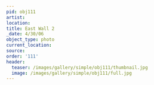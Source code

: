 ```yaml
---
pid: obj111
artist:
location:
title: East Wall 2
_date: 4/30/06
object_type: photo
current_location:
source:
order: '111'
header:
  teaser: /images/gallery/simple/obj111/thumbnail.jpg
  image: /images/gallery/simple/obj111/full.jpg
---
```

